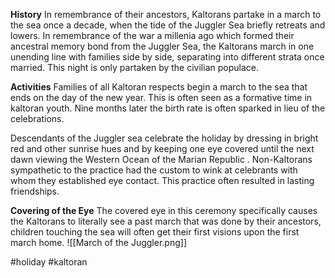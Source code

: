 **History**
In remembrance of their ancestors, Kaltorans partake in a march to the sea once a decade, when the tide of the Juggler Sea briefly retreats and lowers. In remembrance of the war a millenia ago which formed their ancestral memory bond from the Juggler Sea, the Kaltorans march in one unending line with families side by side, separating into different strata once married. This night is only partaken by the civilian populace.

**Activities**
Families of all Kaltoran respects begin a march to the sea that ends on the day of the new year. This is often seen as a formative time in kaltoran youth. Nine months later the birth rate is often sparked in lieu of the celebrations.

Descendants of the Juggler sea celebrate the holiday by dressing in bright red and other sunrise hues and by keeping one eye covered until the next dawn viewing the Western Ocean of the Marian Republic . Non-Kaltorans sympathetic to the practice had the custom to wink at celebrants with whom they established eye contact. This practice often resulted in lasting friendships.

**Covering of the Eye**
The covered eye in this ceremony specifically causes the Kaltorans to literally see a past march that was done by their ancestors, children touching the sea will often get their first visions upon the first march home.
![[March of the Juggler.png]]

#holiday #kaltoran